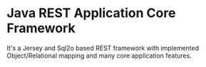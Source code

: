 # Java REST Application Core Framework

It's a Jersey and Sql2o based REST framework with implemented Object/Relational mapping and many core application features.
